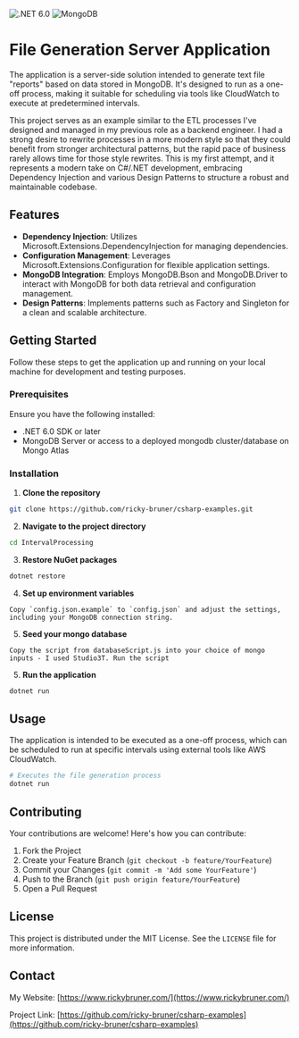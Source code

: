 ![.NET 6.0](https://img.shields.io/badge/.NET-6.0-blueviolet) ![MongoDB](https://img.shields.io/badge/MongoDB-%234ea94b.svg?&logo=mongodb&labelColor=white)

# File Generation Server Application

The application is a server-side solution intended to generate text file "reports" based on data stored in MongoDB. It's designed to run as a one-off process, making it suitable for scheduling via tools like CloudWatch to execute at predetermined intervals.

This project serves as an example similar to the ETL processes I've designed and managed in my previous role as a backend engineer. I had a strong desire to rewrite processes in a more modern style so that they could benefit from stronger architectural patterns, but the rapid pace of business rarely allows time for those style rewrites. This is my first attempt, and it represents a modern take on C#/.NET development, embracing Dependency Injection and various Design Patterns to structure a robust and maintainable codebase.


## Features

- **Dependency Injection**: Utilizes Microsoft.Extensions.DependencyInjection for managing dependencies.
- **Configuration Management**: Leverages Microsoft.Extensions.Configuration for flexible application settings.
- **MongoDB Integration**: Employs MongoDB.Bson and MongoDB.Driver to interact with MongoDB for both data retrieval and configuration management.
- **Design Patterns**: Implements patterns such as Factory and Singleton for a clean and scalable architecture.

## Getting Started

Follow these steps to get the application up and running on your local machine for development and testing purposes.

### Prerequisites

Ensure you have the following installed:

- .NET 6.0 SDK or later
- MongoDB Server or access to a deployed mongodb cluster/database on Mongo Atlas

### Installation

1. **Clone the repository**

```bash
git clone https://github.com/ricky-bruner/csharp-examples.git
```

2. **Navigate to the project directory**

```bash
cd IntervalProcessing
```

3. **Restore NuGet packages**

```bash
dotnet restore
```

4. **Set up environment variables**

```plaintext
Copy `config.json.example` to `config.json` and adjust the settings, including your MongoDB connection string.
```

5. **Seed your mongo database**

```plaintext
Copy the script from databaseScript.js into your choice of mongo inputs - I used Studio3T. Run the script
```

5. **Run the application**

```bash
dotnet run
```

## Usage

The application is intended to be executed as a one-off process, which can be scheduled to run at specific intervals using external tools like AWS CloudWatch.

```bash
# Executes the file generation process
dotnet run
```

## Contributing

Your contributions are welcome! Here's how you can contribute:

1. Fork the Project
2. Create your Feature Branch (`git checkout -b feature/YourFeature`)
3. Commit your Changes (`git commit -m 'Add some YourFeature'`)
4. Push to the Branch (`git push origin feature/YourFeature`)
5. Open a Pull Request

## License

This project is distributed under the MIT License. See the `LICENSE` file for more information.

## Contact
My Website: [https://www.rickybruner.com/](https://www.rickybruner.com/)

Project Link: [https://github.com/ricky-bruner/csharp-examples](https://github.com/ricky-bruner/csharp-examples)

